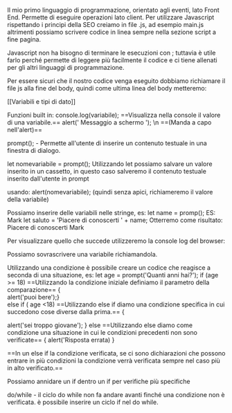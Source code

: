 Il mio primo linguaggio di programmazione, orientato agli eventi, lato Front End. Permette di eseguire operazioni lato client.
Per utilizzare Javascript rispettando i principi della SEO creiamo in file .js, ad esempio main.js altrimenti possiamo scrivere codice in linea sempre nella sezione script a fine pagina.

Javascript non ha bisogno di terminare le esecuzioni con ; tuttavia è utile farlo perché permette di leggere più facilmente il codice e ci tiene allenati per gli altri linguaggi di programmazione.

Per essere sicuri che il nostro codice venga eseguito dobbiamo richiamare il file js alla fine del body, quindi come ultima linea del body metteremo:
    <script src="./main.js"></script>

[[Variabili e tipi di dato]]

Funzioni built in:
console.log(variabile); 
==Visualizza nella console il valore di una variabile.==
alert(' Messaggio a schermo ');
\n ==(Manda a capo nell'alert)==

prompt(); - Permette all'utente di inserire un contenuto testuale in una finestra di dialogo.

let nomevariabile = prompt();  Utilizzando let possiamo salvare un valore inserito in un cassetto, in questo caso salveremo il contenuto testuale inserito dall'utente in prompt

usando:
alert(nomevariabile);  (quindi senza apici, richiameremo il valore della variabile)

Possiamo inserire delle variabili nelle stringe, es:
let name = promp(); ES: Mark
let saluto = 'Piacere di conoscerti ' + name; 
Otterremo come risultato: Piacere di conoscerti Mark

Per visualizzare quello che succede utilizzeremo la console log del browser:

Possiamo sovrascrivere una variabile richiamandola.

Utilizzando una condizione è possibile creare un codice che reagisce a seconda di una situazione, es:
let age = prompt('Quanti anni hai?');
if (age >= 18)
==Utilizzando la condizione iniziale definiamo il parametro della comparazione==
{  
alert('puoi bere');}   
else if ( age <18)
==Utilizzando else if diamo una condizione specifica in cui succedono cose diverse dalla prima.==
{ 

alert('sei troppo giovane');
}
else
==Utilizzando else diamo come condizione una situazione in cui le condizioni precedenti non sono verificate==
{ 
alert('Risposta errata)
}

==In un else if la condizione verificata, se ci sono dichiarazioni che possono entrare in più condizioni la condizione verrà verificata sempre nel caso più in alto verificato.==

Possiamo annidare un if dentro un if per verifiche più specifiche

do/while -  il ciclo do while non fa andare avanti finché una condizione non è verificata.
è possibile inserire un ciclo if nel do while.